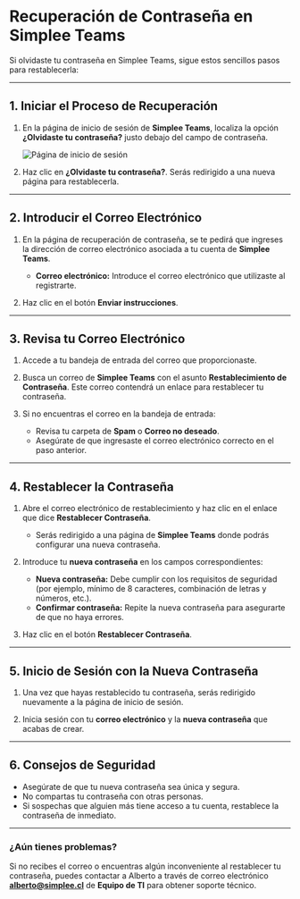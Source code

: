 # Recuperación de Contraseña en Simplee Teams

Si olvidaste tu contraseña en Simplee Teams, sigue estos sencillos pasos para restablecerla:

---

## 1. Iniciar el Proceso de Recuperación

1. En la página de inicio de sesión de **Simplee Teams**, localiza la opción **¿Olvidaste tu contraseña?** justo debajo del campo de contraseña.

   ![Página de inicio de sesión](image.png)

2. Haz clic en **¿Olvidaste tu contraseña?**. Serás redirigido a una nueva página para restablecerla.

---

## 2. Introducir el Correo Electrónico

1. En la página de recuperación de contraseña, se te pedirá que ingreses la dirección de correo electrónico asociada a tu cuenta de **Simplee Teams**.

   - **Correo electrónico:** Introduce el correo electrónico que utilizaste al registrarte.

2. Haz clic en el botón **Enviar instrucciones**.

---

## 3. Revisa tu Correo Electrónico

1. Accede a tu bandeja de entrada del correo que proporcionaste.

2. Busca un correo de **Simplee Teams** con el asunto **Restablecimiento de Contraseña**. Este correo contendrá un enlace para restablecer tu contraseña.

3. Si no encuentras el correo en la bandeja de entrada:
   - Revisa tu carpeta de **Spam** o **Correo no deseado**.
   - Asegúrate de que ingresaste el correo electrónico correcto en el paso anterior.

---

## 4. Restablecer la Contraseña

1. Abre el correo electrónico de restablecimiento y haz clic en el enlace que dice **Restablecer Contraseña**.

   - Serás redirigido a una página de **Simplee Teams** donde podrás configurar una nueva contraseña.

2. Introduce tu **nueva contraseña** en los campos correspondientes:

   - **Nueva contraseña:** Debe cumplir con los requisitos de seguridad (por ejemplo, mínimo de 8 caracteres, combinación de letras y números, etc.).
   - **Confirmar contraseña:** Repite la nueva contraseña para asegurarte de que no haya errores.

3. Haz clic en el botón **Restablecer Contraseña**.

---

## 5. Inicio de Sesión con la Nueva Contraseña

1. Una vez que hayas restablecido tu contraseña, serás redirigido nuevamente a la página de inicio de sesión.

2. Inicia sesión con tu **correo electrónico** y la **nueva contraseña** que acabas de crear.

---

## 6. Consejos de Seguridad

- Asegúrate de que tu nueva contraseña sea única y segura.
- No compartas tu contraseña con otras personas.
- Si sospechas que alguien más tiene acceso a tu cuenta, restablece la contraseña de inmediato.

---

### ¿Aún tienes problemas?

Si no recibes el correo o encuentras algún inconveniente al restablecer tu contraseña, puedes contactar a Alberto a través de correo electrónico **<alberto@simplee.cl>** de **Equipo de TI** para obtener soporte técnico.
